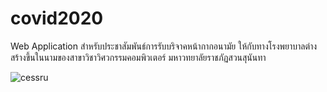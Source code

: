 # covid2020
Web Application สำหรับประชาสัมพันธ์การรับบริจาคหน้ากากอนามัย ให้กับทางโรงพยาบาลต่าง
สร้างขึ้นในนามของสาขาวิชาวิศวกรรมคอมพิวเตอร์ มหาวทยาลัยราชภัฏสวนสุนันทา

![cessru](https://user-images.githubusercontent.com/37956546/77512493-bbf0c880-6ea5-11ea-94c8-361056a25072.png)
